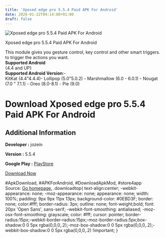 ```yaml
---
title: 'Xposed edge pro 5.5.4 Paid APK For Android'
date: 2020-01-22T04:14:00+01:00
draft: false
---
```


![Xposed edge pro 5.5.4 Paid APK For Android](https://i1.wp.com/apkhome.net/wp-content/uploads/2020/01/Xposed-edge-pro-5.5.4-Paid.png "Xposed edge pro 5.5.4 Paid APK For Android")

  

Xposed edge pro 5.5.4 Paid APK For Android

This module gives you gesture control, key control and other smart triggers. to trigger the actions you want.  
**Supported Android**  
{4.4 and UP}  
**Supported Android Version**:-  
KitKat (4.4"4.4.4)- Lollipop (5.0"5.0.2) - Marshmallow (6.0 - 6.0.1) - Nougat (7.0 " 7.1.1) - Oreo (8.0-8.1) - Pie (9.0)

Download Xposed edge pro 5.5.4 Paid APK For Android
===================================================

Additional Information
----------------------

**Developer :** jozein

**Version :** 5.5.4

**Google Play :** [PlayStore](https://play.google.com/store/apps/details?id=com.jozein.xedgepro)

  

[Download Now](https://store4app.co/post/xposed-edge-pro-5-5-4-paid-apk-for-android_1579618285)

  
#ApkDownload, #APKForAndroid, #DownloadApkMod, #store4app  
Source: [Go homepage.](https://store4app.co/post/xposed-edge-pro-5-5-4-paid-apk-for-android_1579618285) .downloadtop{ text-align:center; -webkit-appearance: none; -moz-appearance: none; appearance: none; width: 100%; padding: 9px 9px 11px 13px; background-color: #0EBD3F; border: none; color:#fff; border-radius: 3px; outline: none; font-weight;bold; font: 20px 'Open Sans', sans-serif; -webkit-font-smoothing: antialiased; -moz-osx-font-smoothing: grayscale; color: #fff; cursor: pointer; border-radius:15px;-webkit-border-radius:15px;-moz-border-radius:5px;box-shadow:0 0 5px rgba(0,0,0,.2);-moz-box-shadow:0 0 5px rgba(0,0,0,.2);-webkit-box-shadow:0 0 5px rgba(0,0,0,.2) !important; }